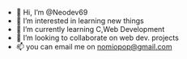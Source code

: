 - 👋 Hi, I’m @Neodev69
- 👀 I’m interested in learning new things
- 🌱 I’m currently learning C,Web Development
- 💞️ I’m looking to collaborate on web dev. projects
- 📫 you can email me on nomiopop@gmail.com

<!---
Neodev69/Neodev69 is a ✨ special ✨ repository because its `README.md` (this file) appears on your GitHub profile.
You can click the Preview link to take a look at your changes.
--->
